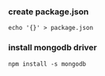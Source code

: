 
### create package.json

    echo '{}' > package.json

### install mongodb driver

    npm install -s mongodb
